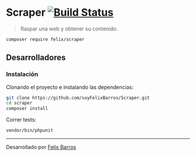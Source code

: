 # Scraper [![Build Status](https://travis-ci.org/soyFelixBarros/Scraper.svg?branch=master)](https://travis-ci.org/soyFelixBarros/Scraper)

> Raspar una web y obtener su contenido.

```bash
composer require felix/scraper
```

## Desarrolladores

### Instalación

Clonando el proyecto e instalando las dependencias:

```bash
git clone https://github.com/soyFelixBarros/Scraper.git
cd scraper
composer install
```

Correr tests:

```bash
vendor/bin/phpunit
```

------

Desarrollado por [Felix Barros](https://twitter.com/soyFelixBarros)